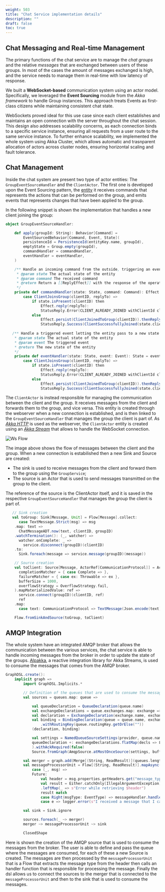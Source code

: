```yaml
---
weight: 503
title: "Chat Service implementation details"
description: ""
draft: false
toc: true
---
```

## Chat Messaging and Real-time Management

The primary functions of the chat service are to manage the _chat groups_ and the relative _messages_ that are exchanged between users of these groups. 
In most of the cases the amount of messages exchanged is high, and the service needs to manage them in real-time with low latency of response.

We built a **WebSocket-based** communication system using an actor model. Specifically, we leveraged the **Event Sourcing** module from the _Akka framework_ to handle Group instances. This approach treats Events as first-class citizens while maintaining consistent chat state.

WebSockets proved ideal for this use case since each client establishes and maintains an open connection with the server throughout the chat session. This design also addresses scalability concerns, as each connection binds to a specific service instance, ensuring all requests from a user route to the same service instance.
To further enhance scalability, we implemented the whole system using Akka Cluster, which allows automatic and trasnparent allocation of actors across cluster nodes, ensuring horizontal scaling and fault tolerance.

## Chat Management

Inside the chat system are present two type of actor entities: The `GroupEventSourceHandler` and the `ClientActor`. The first one is developed upon the Event Sourcing pattern, the [entity](https://github.com/position-pal/chat-service/blob/main/infrastructure/src/main/scala/io/github/positionpal/group/GroupEventSourceHandler.scala) it receives commands that represents the actions that can be performed on the group, and emits events that represents changes that have been applied to the group. 

In the following snippet is shown the implementation that handles a new client joining the group:
```scala
object GroupEventSourceHandler:

    def apply(groupId: String): Behavior[Command] =
        EventSourcedBehavior[Command, Event, State](
        persistenceId = PersistenceId(entityKey.name, groupId),
        emptyState = Group.empty(groupId),
        commandHandler = commandHandler,
        eventHandler = eventHandler,
    )

    /** Handle an incoming command from the outside, triggering an event in the domain as response
     * @param state The actual state of the entity
     * @param command The received command
     * @return Return a [[ReplyEffect]] with the response of the operation
     */
    private def commandHandler(state: State, command: Command): Effect[Event, State] = command match
        case ClientJoinsGroup(clientID, replyTo) =>
            if state.isPresent(clientID) then
                Effect.reply(replyTo):
                StatusReply.Error(CLIENT_ALREADY_JOINED withClientId clientID)
            else
                Effect.persist(ClientJoinedToGroup(clientID)).thenReply(replyTo): state =>
                StatusReply.Success(ClientSuccessfullyJoined(state.clientIDList))
    
   /** Handle a triggered event letting the entity pass to a new state
    * @param state The actual state of the entity
    * @param event The triggered event
    * @return The new state of the entity
    */
    private def eventHandler(state: State, event: Event): State = event match
        case ClientJoinsGroup(clientID, replyTo) =>
            if state.isPresent(clientID) then
                Effect.reply(replyTo):
                StatusReply.Error(CLIENT_ALREADY_JOINED withClientId clientID)
            else
                Effect.persist(ClientJoinedToGroup(clientID)).thenReply(replyTo): state =>
                StatusReply.Success(ClientSuccessfullyJoined(state.clientIDList))
```

The `ClientActor` is instead responsible for managing the communication between the client and the group. It receives messages from the client and forwards them to the group, and vice versa. This entity is created through the webserver when a new connection is established, and is then linked to the `GroupEventSourceHandler` that manages the group the client is part of. As [_Akka HTTP_](https://doc.akka.io/libraries/akka-http/current/index.html) is used as the webserver, the `ClientActor` entity is created using an [_Akka Stream_](https://doc.akka.io/docs/akka/current/stream/index.html) that allows to handle the WebSocket connection.

![Ws Flow](/images/wsflow.svg)

The image above shows the flow of messages between the client and the group. When a new connection is estabilished then a new Sink and Source are created:
- The sink is used to receive messages from the client and forward them to the group using the `GroupService`;
- The source is an Actor that is used to send messages transmitted on the group to the client.

The reference of the source is the ClientActor itself, and it is saved in the respective `GroupEventSourceHandler` that manages the group the client is part of.

```scala
   // Sink creation
   val toGroup: Sink[Message, Unit] = Flow[Message].collect:
      case TextMessage.Strict(msg) => msg
    .map: text =>
      ChatMessageADT.now(text, clientID, groupID)
    .watchTermination(): (_, watcher) =>
      watcher.onComplete: _ =>
        service.disconnect(groupID)(clientID)
    .to:
      Sink.foreach(message => service.message(groupID)(message))

    // Source creation
    val toClient: Source[Message, ActorRef[CommunicationProtocol]] = ActorSource.actorRef(
      completionMatcher = { case Complete => },
      failureMatcher = { case ex: Throwable => ex },
      bufferSize = 1000,
      overflowStrategy = OverflowStrategy.fail,
    ).mapMaterializedValue: ref =>
      service.connect(groupID)(clientID, ref)
      ref
    .map:
      case text: CommunicationProtocol => TextMessage(Json.encode(text).toUtf8String)

    Flow.fromSinkAndSource(toGroup, toClient)
```

## AMQP Integration
The whole system have an integrated AMQP broker that allows the communication between the various services, the chat service is able to handle incoming messages from the broker in order to update the state of the groups. [Alpakka](https://doc.akka.io/docs/alpakka/current/index.html), a reactive integration library for Akka Streams, is used to consume the messages that comes from the AMQP broker.

```scala
GraphDSL.create():
    implicit graph =>
        import GraphDSL.Implicits.*

        // Definition of the queues that are used to consume the messages
        val sources = queues.map: queue =>

            val queueDeclaration = QueueDeclaration(queue.name)
            val exchangeDeclarations = queue.exchanges.map: exchange =>
            val declaration = ExchangeDeclaration(exchange.name, exchange.exchangeType).withDurable(exchange.durable)
            val binding = BindingDeclaration(queue = queue.name, exchange = exchange.name)
                .withRoutingKey(queue.routingKey.getOrElse(""))
            (declaration, binding)

            val settings = NamedQueueSourceSettings(provider, queue.name).withDeclarations(
            queueDeclaration +: exchangeDeclarations.flatMap(decls => List(decls._1, decls._2)),
            ).withAckRequired(false)
            Source.fromGraph(AmqpSource.atMostOnceSource(settings, bufferSize = 10)).map(msg => (queue.name, msg))

        val merger = graph.add(Merge[(String, ReadResult)](queues.length))
        val messageProcessorUnit = Flow[(String, ReadResult)].mapAsync(1):
            case (_, msg) =>
            Future:
                val header = msg.properties.getHeaders.get("message_type").toString
                val result = Either.catchOnly[IllegalArgumentException](EventType.valueOf(header))
                .leftMap(_ => s"Error while retrieving $header")
                result match
                case Right(msgType: EventType) => messageHandler.handle(msgType, msg.bytes)
                case e => logger.error(s"I received a message that I can't handle because: $e")

        val sink = Sink.ignore

        sources.foreach(_ ~> merger)
        merger ~> messageProcessorUnit ~> sink

        ClosedShape
```

Here is shown the creation of the AMQP source that is used to consume the messages from the broker. The user is able to define and pass the queue where the messages are consumed, for each of these a new Source is created. The messages are then processed by the `messageProcessorUnit` that is a Flow that extracts the message type from the header then calls an handler function that is responsible for processing the message. Finally the dsl allows us to connect the sources to the merger that is connected to the `messageProcessorUnit` and then to the sink that is used to consume the messages.